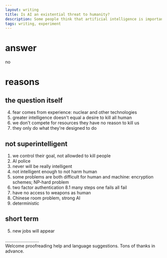 ```yaml
---
layout: writing
title: Is AI an existential threat to humanity?
description: Some people think that artificial intelligence is important to the development of society, while others think that it has negative effects on society. Discuss both these views and give your opinion.
tags: writing, experiment
---
```


# answer
  no

# reasons
## the question itself
  4. fear comes from experience: nuclear and other technologies
  12. greater intelligence doesn't equal a desire to kill all human
  13. we don't compete for resources they have no reason to kill us
  14. they only do what they're designed to do

## not superintelligent
  1. we control their goal, not allowded to kill people
  2. AI police
  6. never will be really intelligent
  3. not intelligent enough to not harm human
  7. some problems are both difficult for human and machine: encryption schemes; NP-hard problem
  8. two factor authentication
  8.1 many steps one fails all fail
  9. have no access to weapons as human
  10. Chinese room problem, strong AI
  11. deterministic

## short term
  5. new jobs will appear

...........................     
Welcome proofreading help and language suggestions. Tons of thanks in advance.

